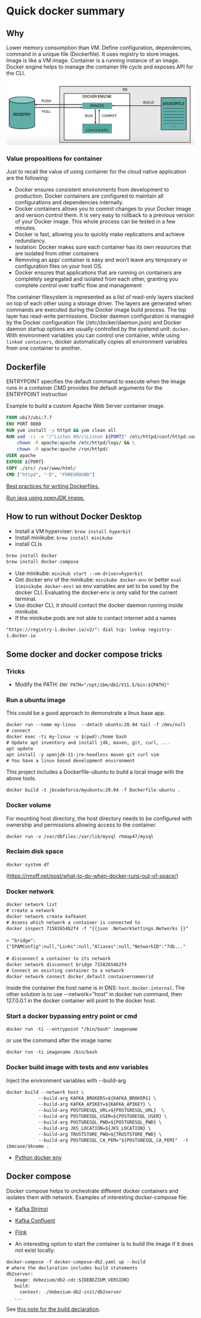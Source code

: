 # Quick docker summary

## Why

Lower memory consumption than VM. Define configuration, dependencies, command in a unique file (Dockerfile). It uses registry to store images. 
Image is like a VM image. Container is a running instance of an image. Docker engine helps to manage the  container life cycle and 
exposes API for the CLI.

![](./images/docker.png)

### Value propositions for container

Just to recall the value of using container for the cloud native application are the following:

* Docker ensures consistent environments from development to production. Docker containers are configured to maintain all configurations and dependencies internally.
* Docker containers allows you to commit changes to your Docker image and version control them. It is very easy to rollback to a previous version of your Docker image. This whole process can be tested in a few minutes.
* Docker is fast, allowing you to quickly make replications and achieve redundancy.
* Isolation: Docker makes sure each container has its own resources that are isolated from other containers
* Removing an app/ container is easy and won’t leave any temporary or configuration files on your host OS.
* Docker ensures that applications that are running on containers are completely segregated and isolated from each other, granting you complete control over traffic flow and management

The container filesystem is represented as a list of read-only layers stacked on top of each other using a storage driver. The layers are generated when commands are executed during the Docker image build process. The top layer has read-write permissions.
Docker daemon configuration is managed by the Docker configuration file (/etc/docker/daemon.json) and Docker daemon startup options are usually controlled by the systemd unit: `docker`.
With environment variables you can control one container, while using `linked containers`, docker automatically copies all environment variables from one container to another.

## Dockerfile

ENTRYPOINT specifies the default command to execute when the image runs in a container
CMD provides the default arguments for the ENTRYPOINT instruction

Example to build a custom Apache Web Server container image.

```dockerfile
FROM ubi7/ubi:7.7
ENV PORT 8080
RUN yum install -y httpd && yum clean all
RUN sed -ri -e "/^Listen 80/c\Listen ${PORT}" /etc/httpd/conf/httpd.conf && \
    chown -R apache:apache /etc/httpd/logs/ && \
    chown -R apache:apache /run/httpd/
USER apache
EXPOSE ${PORT}
COPY ./src/ /var/www/html/
CMD ["httpd", "-D", "FOREGROUND"]
```

[Best practices for writing Dockerfiles.](https://docs.docker.com/develop/develop-images/dockerfile_best-practices/)

[Run java using openJDK image.](https://hub.docker.com/_/openjdk)


## How to run without Docker Desktop

* Install a VM hyperviser: `brew install hyperkit`
* Install minikube: `brew install minikube`
* install CLIs

```sh
brew install docker
brew install docker-compose
```
* Use minikube: `minikub start --vm-driver=hyperkit`
* Get docker env of the minikube: `minikube docker-env` or better `eval $(minikube docker-env)` so env variables are set to be used by
the docker CLI. Evaluating the docker-env is only valid for the current terminal. 
* Use docker CLI, it should contact the docker daemon running inside minikube.
* If the minikube pods are not able to contact internet add a names

```
"https://registry-1.docker.io/v2/": dial tcp: lookup registry-1.docker.io
```

## Some docker and docker compose tricks

### Tricks

* Modify the PATH:  `ENV PATH="/opt/ibm/db2/V11.5/bin:${PATH}"`

### Run a ubuntu image

This could be a good approach to demonstrate a linux base app.

```shell
docker run --name my-linux  --detach ubuntu:20.04 tail -f /dev/null
# connect
docker exec -ti my-linux -v $(pwd):/home bash
# Update apt inventory and install jdk, maven, git, curl, ... 
apt update
apt install -y openjdk-11-jre-headless maven git curl vim
# You have a linux based development environment
```

This project includes a Dockerfile-ubuntu to build a local image with the above tools.

```shell
docker build -t jbcodeforce/myubuntu:20.04 -f Dockerfile-ubuntu .
```

### Docker volume

For mounting host directory, the host directory needs to be configured with ownership and permissions allowing access to the container.

```shell
docker run -v /var/dbfiles:/var/lib/mysql rhmap47/mysql
```

### Reclaim disk space

```shell
docker system df
```

(https://rmoff.net/post/what-to-do-when-docker-runs-out-of-space/)

### Docker network

```shell
docker network list
# create a network
docker network create kafkanet
# Assess which network a container is connected to
docker inspect 71582654b2f4 -f "{{json .NetworkSettings.Networks }}"

> "bridge":{"IPAMConfig":null,"Links":null,"Aliases":null,"NetworkID":"7db..."

# disconnect a container to its network
docker network disconnect bridge 71582654b2f4
# Connect an existing container to a network
docker network connect docker_default containernameorid
```

Inside the container the host name is in DNS: `host.docker.internal`. 
The other solution is to use --network="host" in docker run command, then 127.0.0.1 in the docker container will point to the docker host.

### Start a docker bypassing entry point or cmd

```shell
docker run -ti --entrypoint "/bin/bash" imagename
```

or use the command after the image name:

```shell
docker run -ti imagename /bin/bash 
```

### Docker build image with tests and env variables

Inject the environment variables with --build-arg

```shell
docker build --network host \
            --build-arg KAFKA_BROKERS=${KAFKA_BROKERS} \
            --build-arg KAFKA_APIKEY=${KAFKA_APIKEY} \
            --build-arg POSTGRESQL_URL=${POSTGRESQL_URL}  \
            --build-arg POSTGRESQL_USER=${POSTGRESQL_USER} \
            --build-arg POSTGRESQL_PWD=${POSTGRESQL_PWD} \
            --build-arg JKS_LOCATION=${JKS_LOCATION} \
            --build-arg TRUSTSTORE_PWD=${TRUSTSTORE_PWD} \
            --build-arg POSTGRESQL_CA_PEM="${POSTGRESQL_CA_PEM}"  -t ibmcase/$kname .

```

* [Python docker env](https://github.com/jbcodeforce/python-code/blob/master/DockerfileForEnv)

## Docker compose

Docker compose helps to orchestrate different docker containers and isolates them with network. 
Examples of interesting docker-compose file:

* [Kafka Strimzi](https://github.com/jbcodeforce/kafka-studies/blob/master/docker-compose.yml)
* [Kafka Confluent]()
* [Flink](https://github.com/jbcodeforce/flink-studies/blob/master/docker-compose.yaml)

* An interesting option to start the container is to build the image if it does not exist locally:

 ```shell
 docker-compose -f docker-compose-db2.yaml up --build
# where the declaration includes build statements
db2server:
    image: debezium/db2-cdc:${DEBEZIUM_VERSION}
    build:
      context: ./debezium-db2-init/db2server
    ...
 ```

 See [this note for the build declaration](https://docs.docker.com/compose/compose-file/#build).
